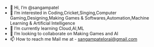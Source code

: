 - 👋 Hi, I’m @sangampatel
- 👀 I’m interested in Coding,Cricket,Singing,Computer Gaming,Designing,Making Games & Softwares,Automation,Machine Learning & Artificial Intelligence
- 🌱 I’m currently learning Cloud,AI,ML
- 💞️ I’m looking to collaborate on Making Games and AI
- 📫 How to reach me Mail me at - sangampatelorai@gmail.com

<!---
sangampatel/sangampatel is a ✨ special ✨ repository because its `README.md` (this file) appears on your GitHub profile.
You can click the Preview link to take a look at your changes.
--->
